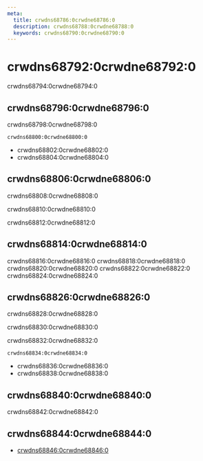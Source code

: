 ```yaml
---
meta:
  title: crwdns68786:0crwdne68786:0
  description: crwdns68788:0crwdne68788:0
  keywords: crwdns68790:0crwdne68790:0
---
```


# crwdns68792:0crwdne68792:0
crwdns68794:0crwdne68794:0

<entry-ad />

## crwdns68796:0crwdne68796:0
crwdns68798:0crwdne68798:0

`crwdns68800:0crwdne68800:0`
- crwdns68802:0crwdne68802:0
- crwdns68804:0crwdne68804:0


## crwdns68806:0crwdne68806:0
crwdns68808:0crwdne68808:0

  crwdns68810:0crwdne68810:0

  crwdns68812:0crwdne68812:0

## crwdns68814:0crwdne68814:0
crwdns68816:0crwdne68816:0
<alert type="success">crwdns68818:0crwdne68818:0</alert>
<alert type="info">crwdns68820:0crwdne68820:0</alert>
<alert type="warning">crwdns68822:0crwdne68822:0</alert>
<alert type="error">crwdns68824:0crwdne68824:0</alert>

## crwdns68826:0crwdne68826:0
crwdns68828:0crwdne68828:0

  crwdns68830:0crwdne68830:0

  crwdns68832:0crwdne68832:0

  `crwdns68834:0crwdne68834:0`
  - crwdns68836:0crwdne68836:0
  - crwdns68838:0crwdne68838:0

## crwdns68840:0crwdne68840:0
crwdns68842:0crwdne68842:0

## crwdns68844:0crwdne68844:0
  - [crwdns68846:0crwdne68846:0]()

<doc-footer />
